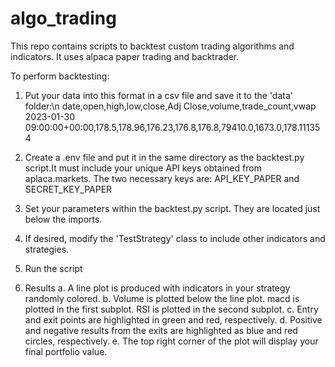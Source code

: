 # algo_trading
This repo contains scripts to backtest custom trading algorithms and indicators. It uses alpaca paper trading and backtrader.

To perform backtesting:

1. Put your data into this format in a csv file and save it to the 'data' folder:\n
date,open,high,low,close,Adj Close,volume,trade_count,vwap
2023-01-30 09:00:00+00:00,178.5,178.96,176.23,176.8,176.8,79410.0,1673.0,178.111354

2. Create a .env file and put it in the same directory as the backtest.py script.It must include your unique API keys obtained from aplaca.markets. The two necessary keys are: API_KEY_PAPER and SECRET_KEY_PAPER

3. Set your parameters within the backtest.py script. They are located just below the imports.

4. If desired, modify the 'TestStrategy' class to include other indicators and strategies.

5. Run the script

6. Results
   a. A line plot is produced with indicators in your strategy randomly colored.
   b. Volume is plotted below the line plot. macd is plotted in the first subplot. RSI is plotted in the second subplot.
   c. Entry and exit points are highlighted in green and red, respectively.
   d. Positive and negative results from the exits are highlighted as blue and red circles, respectively.
   e. The top right corner of the plot will display your final portfolio value.
